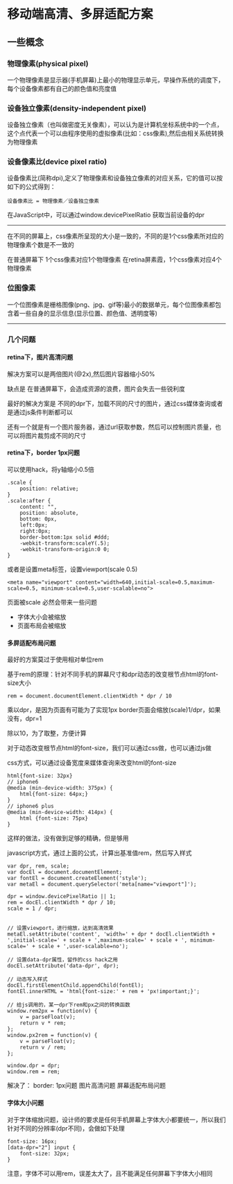 # 移动端高清、多屏适配方案

## 一些概念

### 物理像素(physical pixel)

一个物理像素是显示器(手机屏幕)上最小的物理显示单元，早操作系统的调度下，每个设备像素都有自己的颜色值和亮度值

### 设备独立像素(density-independent pixel)

设备独立像素（也叫做密度无关像素），可以认为是计算机坐标系统中的一个点，这个点代表一个可以由程序使用的虚拟像素(比如：css像素),然后由相关系统转换为物理像素

### 设备像素比(device pixel ratio)

设备像素比(简称dpi),定义了物理像素和设备独立像素的对应关系，它的值可以按如下的公式得到：

`设备像素比 = 物理像素／设备独立像素`

在JavaScript中，可以通过window.devicePixelRatio 获取当前设备的dpr

---------------

在不同的屏幕上，css像素所呈现的大小是一致的，不同的是1个css像素所对应的物理像素个数是不一致的

在普通屏幕下 1个css像素对应1个物理像素
在retina屏素霞，1个css像素对应4个物理像素

### 位图像素

一个位图像素是栅格图像(png、jpg、gif等)最小的数据单元，每个位图像素都包含着一些自身的显示信息(显示位置、颜色值、透明度等)

---------------

### 几个问题

#### retina下，图片高清问题

解决方案可以是两倍图片(@2x),然后图片容器缩小50%

缺点是 在普通屏幕下，会造成资源的浪费，图片会失去一些锐利度

最好的解决方案是 不同的dpr下，加载不同的尺寸的图片，通过css媒体查询或者是通过js条件判断都可以

还有一个就是有一个图片服务器，通过url获取参数，然后可以控制图片质量，也可以将图片裁剪成不同的尺寸

#### retina下，border 1px问题

可以使用hack，将y轴缩小0.5倍

```
.scale {
    position: relative;
}
.scale:after {
    content: "",
    position: absolute,
    bottom: 0px,
    left:0px;
    right:0px;
    border-bottom:1px solid #ddd;
    -webkit-transform:scaleY(.5);
    -webkit-transform-origin:0 0;
}
```

或者是设置meta标签，设置viewport(scale 0.5)

`<meta name="viewport" content="width=640,initial-scale=0.5,maximum-scale=0.5, minimum-scale=0.5,user-scalable=no">`

页面被scale 必然会带来一些问题

* 字体大小会被缩放
* 页面布局会被缩放

#### 多屏适配布局问题

最好的方案莫过于使用相对单位rem

基于rem的原理：针对不同手机的屏幕尺寸和dpr动态的改变根节点html的font-size大小

```
rem = document.documentElement.clientWidth * dpr / 10
```

乘以dpr，是因为页面有可能为了实现1px border页面会缩放(scale)1/dpr，如果没有，dpr=1

除以10，为了取整，方便计算

对于动态改变根节点html的font-size，我们可以通过css做，也可以通过js做

css方式，可以通过设备宽度来媒体查询来改变html的font-size

```
html{font-size: 32px}
// iphone6
@media (min-device-width: 375px) {
    html{font-size: 64px;}
}
// iphone6 plus
@media (min-device-width: 414px) {
    html {font-size: 75px}
}
```
这样的做法，没有做到足够的精确，但是够用

javascript方式，通过上面的公式，计算出基准值rem，然后写入样式

```
var dpr, rem, scale;
var docEl = document.documentElement;
var fontEl = document.createElement('style');
var metaEl = document.querySelector('meta[name="viewport"]');

dpr = window.devicePixelRatio || 1;
rem = docEl.clientWidth * dpr / 10;
scale = 1 / dpr;


// 设置viewport，进行缩放，达到高清效果
metaEl.setAttribute('content', 'width=' + dpr * docEl.clientWidth + ',initial-scale=' + scale + ',maximum-scale=' + scale + ', minimum-scale=' + scale + ',user-scalable=no');

// 设置data-dpr属性，留作的css hack之用
docEl.setAttribute('data-dpr', dpr);

// 动态写入样式
docEl.firstElementChild.appendChild(fontEl);
fontEl.innerHTML = 'html{font-size:' + rem + 'px!important;}';

// 给js调用的，某一dpr下rem和px之间的转换函数
window.rem2px = function(v) {
    v = parseFloat(v);
    return v * rem;
};
window.px2rem = function(v) {
    v = parseFloat(v);
    return v / rem;
};

window.dpr = dpr;
window.rem = rem;
```

解决了：
border: 1px问题
图片高清问题
屏幕适配布局问题


#### 字体大小问题

对于字体缩放问题，设计师的要求是任何手机屏幕上字体大小都要统一，所以我们针对不同的分辨率(dpr不同)，会做如下处理

```
font-size: 16px;
[data-dpr="2"] input {
    font-size: 32px;
}
```

注意，字体不可以用rem，误差太大了，且不能满足任何屏幕下字体大小相同





